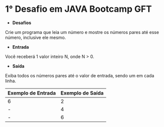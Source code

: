 
# 1° Desafio em JAVA Bootcamp GFT 
* **Desafios**

Crie um programa que leia um número e mostre os números pares até esse número, inclusive ele mesmo.

* **Entrada**

Você receberá 1 valor inteiro N, onde N > 0.

* **Saída**

Exiba todos os números pares até o valor de entrada, sendo um em cada linha. 

 
**Exemplo de Entrada**	| **Exemplo de Saída**
--------- | ------
6	| 2
- | 4
- | 6
  





